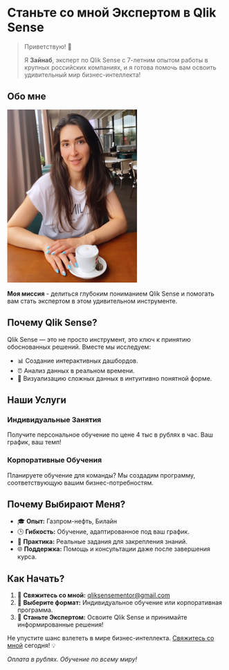 # Станьте со мной Экспертом в Qlik Sense

> Приветствую! 🚀
> 
> Я **Зайнаб**, эксперт по Qlik Sense с 7-летним опытом работы в крупных российских компаниях, и я готова помочь вам освоить удивительный мир бизнес-интеллекта!

 ## Обо мне

<img src="photo.jpg" alt="Фото" width="300" height="400">

**Моя миссия** - делиться глубоким пониманием Qlik Sense и помогать вам стать экспертом в этом удивительном инструменте.

## Почему Qlik Sense?

Qlik Sense — это не просто инструмент, это ключ к принятию обоснованных решений. Вместе мы исследуем:

- 📊 Создание интерактивных дашбордов.
- ⏰ Анализ данных в реальном времени.
- 🎨 Визуализацию сложных данных в интуитивно понятной форме.

## Наши Услуги

### Индивидуальные Занятия

Получите персональное обучение по цене 4 тыс в рублях в час. Ваш график, ваш темп!

### Корпоративные Обучения

Планируете обучение для команды? Мы создадим программу, соответствующую вашим бизнес-потребностям.

## Почему Выбирают Меня?

- 🎓 **Опыт:** Газпром-нефть, Билайн
- 🕒 **Гибкость:** Обучение, адаптированное под ваш график.
- 💼 **Практика:** Реальные задания для закрепления знаний.
- 🌐 **Поддержка:** Помощь и консультации даже после завершения курса.

## Как Начать?

1. 📧 **Свяжитесь со мной:** [qliksensementor@gmail.com](qliksensementor@gmail.com)
2. 🔄 **Выберите формат:** Индивидуальное обучение или корпоративная программа.
3. 🚀 **Станьте Экспертом:** Освоите Qlik Sense и принимайте информированные решения!

Не упустите шанс взлететь в мире бизнес-интеллекта. [Свяжитесь со мной](mailto:qliksensementor@gmail.com) сегодня! 💡

*Оплата в рублях. Обучение по всему миру!*

